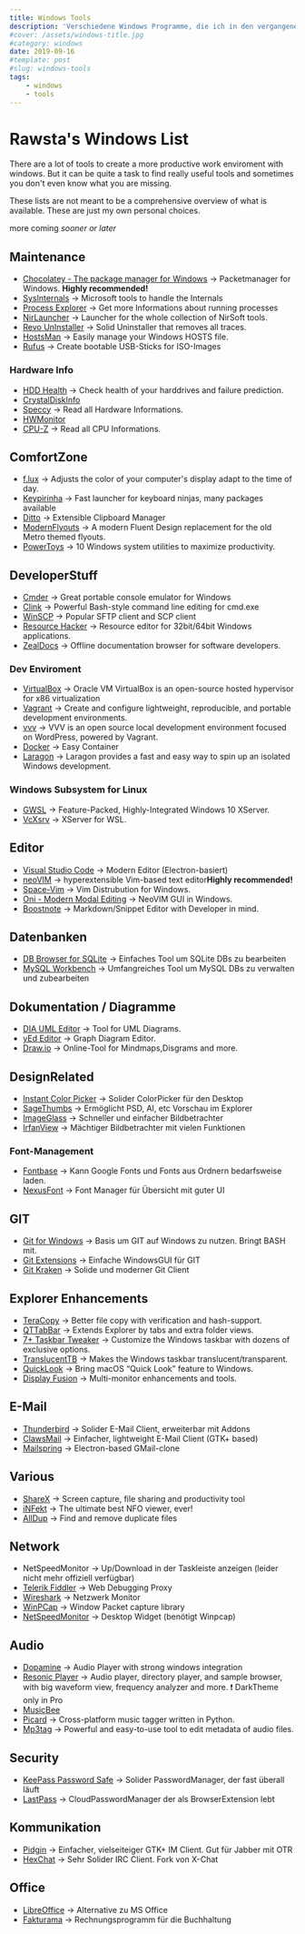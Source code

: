 ```yaml
---
title: Windows Tools
description: 'Verschiedene Windows Programme, die ich in den vergangenen Jahren benutzt habe oder immernoch benutze.'
#cover: /assets/windows-title.jpg
#category: windows
date: 2019-09-16
#template: post
#slug: windows-tools
tags:
    - windows
    - tools
---
```

# Rawsta's Windows List

There are a lot of tools to create a more productive work enviroment with windows. But it can be quite a task to find really useful tools and sometimes you don't even know what you are missing.

These lists are not meant to be a comprehensive overview of what is available. These are just my own personal choices.

more coming _sooner or later_

## Maintenance

- [Chocolatey - The package manager for Windows](https://chocolatey.org/) -> Packetmanager for Windows. **Highly recommended!**
- [SysInternals](https://docs.microsoft.com/de-de/sysinternals/) -> Microsoft tools to handle the Internals
- [Process Explorer](https://docs.microsoft.com/de-de/sysinternals/downloads/process-explorer) -> Get more Informations about running processes
- [NirLauncher](https://launcher.nirsoft.net/) -> Launcher for the whole collection of NirSoft tools.
- [Revo UnInstaller](https://www.revouninstaller.com/) -> Solid Uninstaller that removes all traces.
- [HostsMan](http://www.abelhadigital.com/hostsman/) -> Easily manage your Windows HOSTS file.
- [Rufus](https://rufus.ie/) -> Create bootable USB-Sticks for ISO-Images

### Hardware Info

- [HDD Health](http://panterasoft.com/hdd-health/) -> Check health of your harddrives and failure prediction.
- [CrystalDiskInfo](https://crystalmark.info/en/software/crystaldiskinfo/)
- [Speccy](https://www.ccleaner.com/speccy) -> Read all Hardware Informations.
- [HWMonitor](https://www.cpuid.com/softwares/hwmonitor.html)
- [CPU-Z](https://www.cpuid.com/softwares/cpu-z.html) -> Read all CPU Informations.

## ComfortZone

- [f.lux](https://justgetflux.com/) -> Adjusts the color of your computer's display adapt to the time of day.
- [Keypirinha](http://keypirinha.com/) -> Fast launcher for keyboard ninjas, many packages available
- [Ditto](https://ditto-cp.sourceforge.io/) -> Extensible Clipboard Manager
- [ModernFlyouts](https://github.com/ShankarBUS/ModernFlyouts) -> A modern Fluent Design replacement for the old Metro themed flyouts.
- [PowerToys](https://github.com/microsoft/PowerToys) -> 10 Windows system utilities to maximize productivity.

## DeveloperStuff

- [Cmder](https://cmder.net/) -> Great portable console emulator for Windows
- [Clink](https://mridgers.github.io/clink/) -> Powerful Bash-style command line editing for cmd.exe
- [WinSCP](https://winscp.net/eng/index.php) -> Popular SFTP client and SCP client
- [Resource Hacker](http://www.angusj.com/resourcehacker/) -> Resource editor for 32bit/64bit Windows applications.
- [ZealDocs](https://zealdocs.org/) -> Offline documentation browser for software developers.

### Dev Enviroment

- [VirtualBox](https://www.virtualbox.org/) -> Oracle VM VirtualBox is an open-source hosted hypervisor for x86 virtualization
- [Vagrant](https://www.vagrantup.com/) -> Create and configure lightweight, reproducible, and portable development environments.
- [vvv](https://varyingvagrantvagrants.org/) -> VVV is an open source local development environment focused on WordPress, powered by Vagrant.
- [Docker](https://www.docker.com/) -> Easy Container
- [Laragon](https://laragon.org/) -> Laragon provides a fast and easy way to spin up an isolated Windows development.

### Windows Subsystem for Linux

- [GWSL](https://opticos.github.io/gwsl/) -> Feature-Packed, Highly-Integrated Windows 10 XServer.
- [VcXsrv](https://sourceforge.net/projects/vcxsrv/) -> XServer for WSL.

## Editor

- [Visual Studio Code](https://code.visualstudio.com/) -> Modern Editor (Electron-basiert)
- [neoVIM](https://neovim.io/) -> hyperextensible Vim-based text editor**Highly recommended!**
- [Space-Vim](https://github.com/liuchengxu/space-vim) -> Vim Distrubution for Windows.
- [Oni - Modern Modal Editing](https://www.onivim.io/) -> NeoVIM GUI in Windows.
- [Boostnote](https://boostnote.io/) -> Markdown/Snippet Editor with Developer in mind.

## Datenbanken

- [DB Browser for SQLite](http://sqlitebrowser.org/) -> Einfaches Tool um SQLite DBs zu bearbeiten
- [MySQL Workbench](https://dev.mysql.com/downloads/workbench/) -> Umfangreiches Tool um MySQL DBs zu verwalten und zubearbeiten

## Dokumentation / Diagramme

- [DIA UML Editor](http://dia-installer.de/) -> Tool for UML Diagrams.
- [yEd Editor](https://www.yworks.com/products/yed) -> Graph Diagram Editor.
- [Draw.io](http://draw.io/) -> Online-Tool for Mindmaps,Disgrams and more.

## DesignRelated

- [Instant Color Picker](http://www.youngsmarts.com/) -> Solider ColorPicker für den Desktop
- [SageThumbs](https://sourceforge.net/projects/sagethumbs/) -> Ermöglicht PSD, AI, etc Vorschau im Explorer
- [ImageGlass](https://imageglass.org/) -> Schneller und einfacher Bildbetrachter
- [IrfanView](https://irfanview.com/) -> Mächtiger Bildbetrachter mit vielen Funktionen

### Font-Management

- [Fontbase](https://fontba.se/) -> Kann Google Fonts und Fonts aus Ordnern bedarfsweise laden.
- [NexusFont](http://www.xiles.net/) -> Font Manager für Übersicht mit guter UI

## GIT

- [Git for Windows](https://gitforwindows.org/) -> Basis um GIT auf Windows zu nutzen. Bringt BASH mit.
- [Git Extensions](https://gitextensions.github.io/) -> Einfache WindowsGUI für GIT
- [Git Kraken](https://www.gitkraken.com) -> Solide und moderner Git Client

## Explorer Enhancements

- [TeraCopy](https://www.codesector.com/teracopy) -> Better file copy with verification and hash-support.
- [QTTabBar](http://qttabbar.wikidot.com/qttabbar) -> Extends Explorer by tabs and extra folder views.
- [7+ Taskbar Tweaker](https://tweaker.rammichael.com/) -> Customize the Windows taskbar with dozens of exclusive options.
- [TranslucentTB](https://translucenttb.github.io/) -> Makes the Windows taskbar translucent/transparent.
- [QuickLook](https://github.com/QL-Win/QuickLook) -> Bring macOS “Quick Look” feature to Windows.
- [Display Fusion](https://www.displayfusion.com/) -> Multi-monitor enhancements and tools.

## E-Mail

- [Thunderbird](https://www.thunderbird.net/de/) -> Solider E-Mail Client, erweiterbar mit Addons
- [ClawsMail](https://www.claws-mail.org/) -> Einfacher, lightweight E-Mail Client (GTK+ based)
- [Mailspring](https://getmailspring.com) -> Electron-based GMail-clone

## Various

- [ShareX](https://getsharex.com/) -> Screen capture, file sharing and productivity tool
- [iNFekt](https://infekt.ws/) -> The ultimate best NFO viewer, ever!
- [AllDup](http://www.alldup.de/) -> Find and remove duplicate files

## Network

- NetSpeedMonitor -> Up/Download in der Taskleiste anzeigen (leider nicht mehr offiziell verfügbar)
- [Telerik Fiddler](https://www.telerik.com/fiddler) -> Web Debugging Proxy
- [Wireshark](https://www.wireshark.org/download.html) -> Netzwerk Monitor
- [WinPCap](https://www.winpcap.org/) -> Window Packet capture library
- [NetSpeedMonitor](https://github.com/hanyizhao/NetSpeedMonitor) -> Desktop Widget (benötigt Winpcap)

## Audio

- [Dopamine](http://www.digimezzo.com/software/dopamine/) -> Audio Player with strong windows integration
- [Resonic Player](https://resonic.at/) -> Audio player, directory player, and sample browser, with big waveform view, frequency analyzer and more. :exclamation: DarkTheme only in Pro
- [MusicBee](https://getmusicbee.com/)
- [Picard](https://picard.musicbrainz.org/) -> Cross-platform music tagger written in Python.
- [Mp3tag](https://www.mp3tag.de/) -> Powerful and easy-to-use tool to edit metadata of audio files.

## Security

- [KeePass Password Safe](https://keepass.info/) -> Solider PasswordManager, der fast überall läuft
- [LastPass](https://lastpass.com) -> CloudPasswordManager der als BrowserExtension lebt

## Kommunikation

- [Pidgin](https://pidgin.im/) -> Einfacher, vielseiteiger GTK+ IM Client. Gut für Jabber mit OTR
- [HexChat](https://hexchat.github.io/) -> Sehr Solider IRC Client. Fork von X-Chat

## Office

- [LibreOffice](https://de.libreoffice.org/) -> Alternative zu MS Office
- [Fakturama](https://www.fakturama.info/)  -> Rechnungsprogramm für die Buchhaltung
